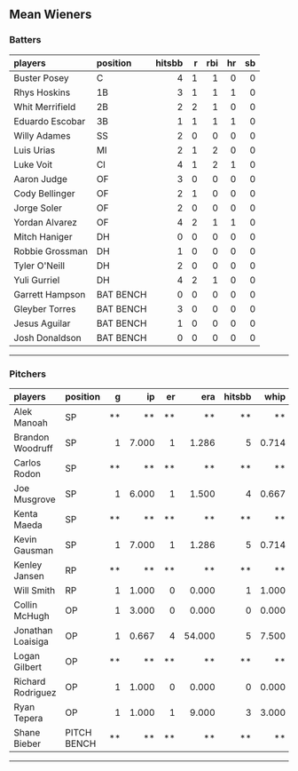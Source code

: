 ## Mean Wieners

### Batters

 
|players         |position  | hitsbb|  r| rbi| hr| sb| 
|:---------------|:---------|------:|--:|---:|--:|--:| 
|Buster Posey    |C         |      4|  1|   1|  0|  0| 
|Rhys Hoskins    |1B        |      3|  1|   1|  1|  0| 
|Whit Merrifield |2B        |      2|  2|   1|  0|  0| 
|Eduardo Escobar |3B        |      1|  1|   1|  1|  0| 
|Willy Adames    |SS        |      2|  0|   0|  0|  0| 
|Luis Urias      |MI        |      2|  1|   2|  0|  0| 
|Luke Voit       |CI        |      4|  1|   2|  1|  0| 
|Aaron Judge     |OF        |      3|  0|   0|  0|  0| 
|Cody Bellinger  |OF        |      2|  1|   0|  0|  0| 
|Jorge Soler     |OF        |      2|  0|   0|  0|  0| 
|Yordan Alvarez  |OF        |      4|  2|   1|  1|  0| 
|Mitch Haniger   |DH        |      0|  0|   0|  0|  0| 
|Robbie Grossman |DH        |      1|  0|   0|  0|  0| 
|Tyler O'Neill   |DH        |      2|  0|   0|  0|  0| 
|Yuli Gurriel    |DH        |      4|  2|   1|  0|  0| 
|Garrett Hampson |BAT BENCH |      0|  0|   0|  0|  0| 
|Gleyber Torres  |BAT BENCH |      3|  0|   0|  0|  0| 
|Jesus Aguilar   |BAT BENCH |      1|  0|   0|  0|  0| 
|Josh Donaldson  |BAT BENCH |      0|  0|   0|  0|  0| 

* * *

### Pitchers

 
|players           |position    |  g|    ip| er|    era| hitsbb|  whip| so|  w| sv| 
|:-----------------|:-----------|--:|-----:|--:|------:|------:|-----:|--:|--:|--:| 
|Alek Manoah       |SP          | **|    **| **|     **|     **|    **| **| **| **| 
|Brandon Woodruff  |SP          |  1| 7.000|  1|  1.286|      5| 0.714|  9|  1|  0| 
|Carlos Rodon      |SP          | **|    **| **|     **|     **|    **| **| **| **| 
|Joe Musgrove      |SP          |  1| 6.000|  1|  1.500|      4| 0.667|  5|  0|  0| 
|Kenta Maeda       |SP          | **|    **| **|     **|     **|    **| **| **| **| 
|Kevin Gausman     |SP          |  1| 7.000|  1|  1.286|      5| 0.714|  9|  0|  0| 
|Kenley Jansen     |RP          | **|    **| **|     **|     **|    **| **| **| **| 
|Will Smith        |RP          |  1| 1.000|  0|  0.000|      1| 1.000|  0|  0|  1| 
|Collin McHugh     |OP          |  1| 3.000|  0|  0.000|      0| 0.000|  3|  0|  0| 
|Jonathan Loaisiga |OP          |  1| 0.667|  4| 54.000|      5| 7.500|  2|  0|  0| 
|Logan Gilbert     |OP          | **|    **| **|     **|     **|    **| **| **| **| 
|Richard Rodriguez |OP          |  1| 1.000|  0|  0.000|      0| 0.000|  1|  0|  1| 
|Ryan Tepera       |OP          |  1| 1.000|  1|  9.000|      3| 3.000|  1|  0|  0| 
|Shane Bieber      |PITCH BENCH | **|    **| **|     **|     **|    **| **| **| **| 


* * *


